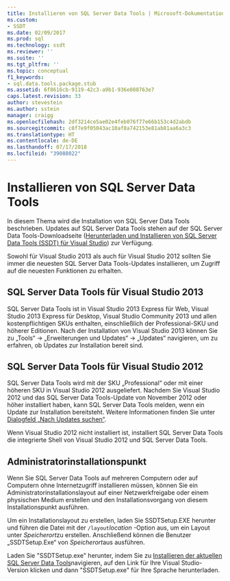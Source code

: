 ```yaml
---
title: Installieren von SQL Server Data Tools | Microsoft-Dokumentation
ms.custom:
- SSDT
ms.date: 02/09/2017
ms.prod: sql
ms.technology: ssdt
ms.reviewer: ''
ms.suite: ''
ms.tgt_pltfrm: ''
ms.topic: conceptual
f1_keywords:
- sql.data.tools.package.stub
ms.assetid: 6f8616cb-9119-42c3-a9b1-936e088763e7
caps.latest.revision: 33
author: stevestein
ms.author: sstein
manager: craigg
ms.openlocfilehash: 2df3214ce5ae02e4feb076f77e66b153c4d2abdb
ms.sourcegitcommit: c8f7e9f05043ac10af8a742153e81ab81aa6a3c3
ms.translationtype: HT
ms.contentlocale: de-DE
ms.lasthandoff: 07/17/2018
ms.locfileid: "39088022"
---
```

# <a name="install-sql-server-data-tools"></a>Installieren von SQL Server Data Tools
In diesem Thema wird die Installation von SQL Server Data Tools beschrieben. Updates auf SQL Server Data Tools stehen auf der SQL Server Data Tools-Downloadseite ([Herunterladen und Installieren von SQL Server Data Tools (SSDT) für Visual Studio](http://go.microsoft.com/fwlink/?LinkID=616714)) zur Verfügung.  
  
Sowohl für Visual Studio 2013 als auch für Visual Studio 2012 sollten Sie immer die neuesten SQL Server Data Tools-Updates installieren, um Zugriff auf die neuesten Funktionen zu erhalten.  
  
## <a name="sql-server-data-tools-for-visual-studio-2013"></a>SQL Server Data Tools für Visual Studio 2013  
SQL Server Data Tools ist in Visual Studio 2013 Express für Web, Visual Studio 2013 Express für Desktop, Visual Studio Community 2013 und allen kostenpflichtigen SKUs enthalten, einschließlich der Professional-SKU und höherer Editionen. Nach der Installation von Visual Studio 2013 können Sie zu „Tools“ -> „Erweiterungen und Updates“ -> „Updates“ navigieren, um zu erfahren, ob Updates zur Installation bereit sind.  
  
## <a name="sql-server-data-tools-for-visual-studio-2012"></a>SQL Server Data Tools für Visual Studio 2012  
SQL Server Data Tools wird mit der SKU „Professional“ oder mit einer höheren SKU in Visual Studio 2012 ausgeliefert. Nachdem Sie Visual Studio 2012 und das SQL Server Data Tools-Update von November 2012 oder höher installiert haben, kann SQL Server Data Tools melden, wenn ein Update zur Installation bereitsteht. Weitere Informationen finden Sie unter [Dialogfeld „Nach Updates suchen“](../ssdt/check-for-updates-dialog-box.md).  
  
Wenn Visual Studio 2012 nicht installiert ist, installiert SQL Server Data Tools die integrierte Shell von Visual Studio 2012 und SQL Server Data Tools.  
  
## <a name="administrative-installation-point"></a>Administratorinstallationspunkt  
Wenn Sie SQL Server Data Tools auf mehreren Computern oder auf Computern ohne Internetzugriff installieren müssen, können Sie ein Administratorinstallationslayout auf einer Netzwerkfreigabe oder einem physischen Medium erstellen und den Installationsvorgang von diesem Installationspunkt ausführen.  
  
Um ein Installationslayout zu erstellen, laden Sie SSDTSetup.EXE herunter und führen die Datei mit der `/layout`*location* -Option aus, um ein Layout unter *Speicherort*zu erstellen. Anschließend können die Benutzer „SSDTSetup.Exe“ von *Speicherort*aus ausführen.  
  
Laden Sie "SSDTSetup.exe" herunter, indem Sie zu [Installieren der aktuellen SQL Server Data Tools](http://go.microsoft.com/fwlink/?LinkID=616714)navigieren, auf den Link für Ihre Visual Studio-Version klicken und dann "SSDTSetup.exe" für Ihre Sprache herunterladen.  
  
